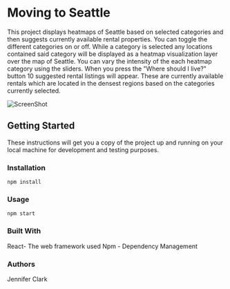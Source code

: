 # Moving to Seattle

This project displays heatmaps of Seattle based on selected categories and then suggests currently available rental properties. You can toggle the different categories on or off. While a category is selected any locations contained said category will be displayed as a heatmap visualization layer over the map of Seattle. You can vary the intensity of the each heatmap category using the sliders. When you press the "Where should I live?" button 10 suggested rental listings will appear. These are currently available rentals which are located in the densest regions based on the categories currently selected.

![ScreenShot](public/screenshot.png)

## Getting Started

These instructions will get you a copy of the project up and running on your local machine for development and testing purposes.

### Installation

```
npm install
```

### Usage

```
npm start
```

### Built With

React- The web framework used
Npm - Dependency Management

### Authors

Jennifer Clark
